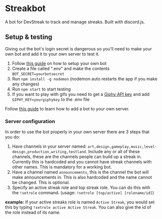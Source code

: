 # Streakbot
A bot for DevStreak to track and manage streaks. Built with discord.js.

## Setup & testing
Giving out the bot's login secret is dangerous so you'll need to make your own bot and add it to your own server to test it.

1. Follow [this guide](https://discordjs.guide/preparations/setting-up-a-bot-application.html) on how to setup your own bot
2. Create a file called ".env" and make the contents `BOT_SECRET=yourbotsecret`
3. Run `npm install -g nodemon` (nodemon auto restarts the app if you make any changes)
4. Run `npm start` to start testing
5. If you want to play with gifs you need to get a [Giphy API key](https://developers.giphy.com) and add `GIPHY_KEY=yourgiphykey` to the .env file

Follow [this guide](https://discordjs.guide/preparations/adding-your-bot-to-servers.html#bot-invite-links) to learn how to add a bot to your own server.

### Server configuration
In order to use the bot properly in your own server there are 3 steps that you do:
1. Have channels in your server named: `art,design,gameplay,music,level-design,production,writing,testland`. Include any or all of these channels, these are the channels people can build up a streak in. Currently this is hardcoded and you cannot have streak channels with other names. This is mandatory for a working bot.
2. Have a channel named `announcements`, this is the channel the bot will make announcements in. This is also hardcoded and the name cannot be changed. This is optional.
3. Specify an active streak role and top streak role. You can do this with the `!setrole` command. (usage: `!setrole [top/active] [rolename/id]`) 

**example:** If your active streaks role is named `Active Streak`, you would set this by typing `!setrole active Active Streak`. 
You can also give the id of the role instead of its name.